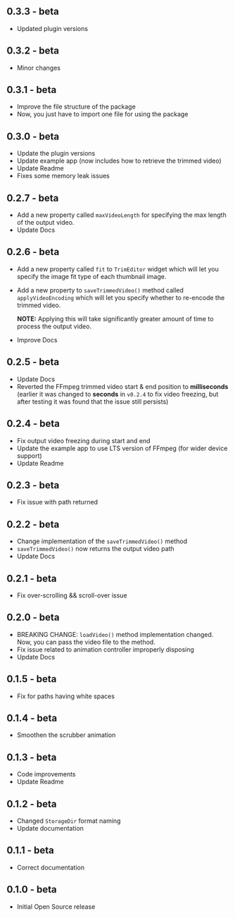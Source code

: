 ## 0.3.3 - beta

* Updated plugin versions

## 0.3.2 - beta

* Minor changes

## 0.3.1 - beta

* Improve the file structure of the package
* Now, you just have to import one file for using the package

## 0.3.0 - beta

* Update the plugin versions
* Update example app (now includes how to retrieve the trimmed video)
* Update Readme
* Fixes some memory leak issues

## 0.2.7 - beta

* Add a new property called `maxVideoLength` for specifying the max length of the output video.
* Update Docs

## 0.2.6 - beta

* Add a new property called `fit` to `TrimEditor` widget which will let you specify the image fit type of each thumbnail image.
* Add a new property to `saveTrimmedVideo()` method called `applyVideoEncoding` which will let you specify whether to re-encode the trimmed video. 
  
  **NOTE:** Applying this will take significantly greater amount of time to process the output video.

* Improve Docs

## 0.2.5 - beta

* Update Docs
* Reverted the FFmpeg trimmed video start & end position to **milliseconds** (earlier it was changed to **seconds** in `v0.2.4` to fix video freezing, but after testing it was found that the issue still persists)

## 0.2.4 - beta

* Fix output video freezing during start and end
* Update the example app to use LTS version of FFmpeg (for wider device support)
* Update Readme

## 0.2.3 - beta

* Fix issue with path returned

## 0.2.2 - beta

* Change implementation of the `saveTrimmedVideo()` method
* `saveTrimmedVideo()` now returns the output video path
* Update Docs

## 0.2.1 - beta

* Fix over-scrolling && scroll-over issue

## 0.2.0 - beta

* BREAKING CHANGE: `loadVideo()` method implementation changed.
  Now, you can pass the video file to the method.
* Fix issue related to animation controller improperly disposing
* Update Docs

## 0.1.5 - beta

* Fix for paths having white spaces

## 0.1.4 - beta

* Smoothen the scrubber animation

## 0.1.3 - beta

* Code improvements
* Update Readme

## 0.1.2 - beta

* Changed `StorageDir` format naming
* Update documentation

## 0.1.1 - beta

* Correct documentation

## 0.1.0 - beta

* Initial Open Source release
